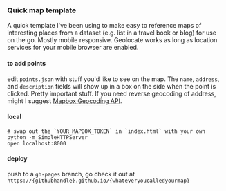 ### Quick map template

A quick template I've been using to make easy to reference maps of interesting places from a dataset (e.g. list in a travel book or blog) for use on the go. Mostly mobile responsive. Geolocate works as long as location services for your mobile browser are enabled.

#### to add points

edit `points.json` with stuff you'd like to see on the map. The `name`, `address`, and `description` fields will show up in a box on the side when the point is clicked. Pretty important stuff. If you need reverse geocoding of address, might I suggest [Mapbox Geocoding API](https://www.mapbox.com/api-documentation/#geocoding).

#### local

```
# swap out the `YOUR_MAPBOX_TOKEN` in `index.html` with your own
python -m SimpleHTTPServer
open localhost:8000
```

#### deploy

push to a `gh-pages` branch, go check it out at `https://{githubhandle}.github.io/{whateveryoucalledyourmap}`